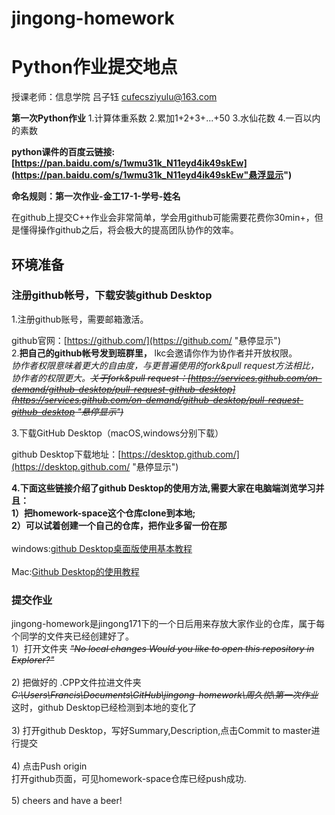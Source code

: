 # jingong-homework
Python作业提交地点
=======================
授课老师：信息学院 吕子钰 cufecsziyulu@163.com

**第一次Python作业**
1.计算体重系数
2.累加1+2+3+...+50
3.水仙花数
4.一百以内的素数

**python课件的百度云链接:[https://pan.baidu.com/s/1wmu31k_N11eyd4ik49skEw](https://pan.baidu.com/s/1wmu31k_N11eyd4ik49skEw"悬浮显示")**

**命名规则：第一次作业-金工17-1-学号-姓名**

在github上提交C++作业会非常简单，学会用github可能需要花费你30min+，但是懂得操作github之后，将会极大的提高团队协作的效率。<br>


## 环境准备

### **注册github帐号，下载安装github Desktop** 

1.注册github账号，需要邮箱激活。

github官网：[https://github.com/](https://github.com/ "悬停显示") 
<br>
2.**把自己的github帐号发到班群里，** lkc会邀请你作为协作者并开放权限。<br>
*协作者权限意味着更大的自由度，与更普遍使用的fork&pull request方法相比，协作者的权限更大。~~关于fork&pull request：[https://services.github.com/on-demand/github-desktop/pull-request-github-desktop](https://services.github.com/on-demand/github-desktop/pull-request-github-desktop "悬停显示")~~*

3.下载GitHub Desktop（macOS,windows分别下载）

github Desktop下载地址：[https://desktop.github.com/](https://desktop.github.com/ "悬停显示")

**4.下面这些链接介绍了github Desktop的使用方法,需要大家在电脑端浏览学习并且：<br>
1）把homework-space这个仓库clone到本地;<br>
2）可以试着创建一个自己的仓库，把作业多留一份在那<br>**
<br>
windows:[github Desktop桌面版使用基本教程](https://www.jianshu.com/p/1e45b93bd593) <br>
<br>
Mac:[Github Desktop的使用教程](https://www.jianshu.com/p/6063974849db?_u_u_u=0.9533256715377905)<br>


### 提交作业

jingong-homework是jingong171下的一个日后用来存放大家作业的仓库，属于每个同学的文件夹已经创建好了。<br>
1）打开文件夹 ~~*"No local changes   Would you like to open this repository in Explorer?"*~~<br>
<br>
2) 把做好的 .CPP文件拉进文件夹  ~~*C:\Users\Francis\Documents\GitHub\jingong-homework\周久悦\第一次作业*~~ <br>
   这时，github Desktop已经检测到本地的变化了<br>
   <br>
3) 打开github Desktop，写好Summary,Description,点击Commit to master进行提交<br>
<br>
4) 点击Push origin<br>
   打开github页面，可见homework-space仓库已经push成功.<br>
   <br>
5) cheers and have a beer!<br>
